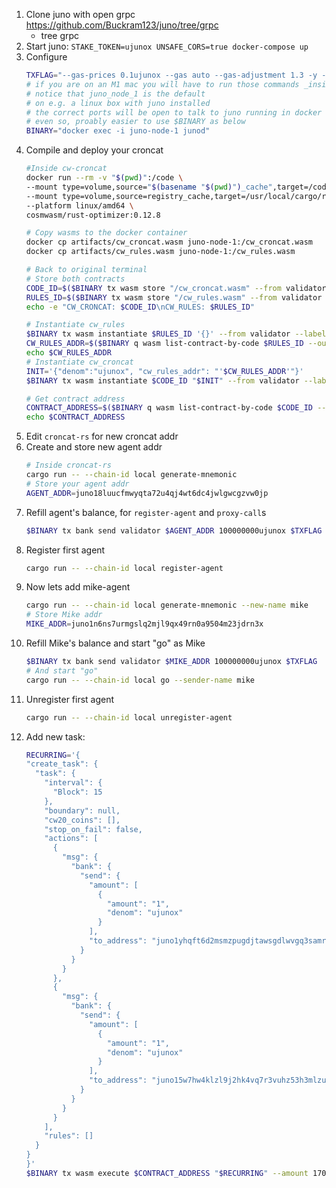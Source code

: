1. Clone juno with open grpc https://github.com/Buckram123/juno/tree/grpc
   - tree grpc
2. Start juno: `STAKE_TOKEN=ujunox UNSAFE_CORS=true docker-compose up`
3. Configure
    ```bash 
    TXFLAG="--gas-prices 0.1ujunox --gas auto --gas-adjustment 1.3 -y -b block --chain-id testing --node http://localhost:26657/"
    # if you are on an M1 mac you will have to run those commands _inside_ the container
    # notice that juno_node_1 is the default
    # on e.g. a linux box with juno installed
    # the correct ports will be open to talk to juno running in docker
    # even so, proably easier to use $BINARY as below
    BINARY="docker exec -i juno-node-1 junod"
    ```
4. Compile and deploy your croncat
    ```bash
    #Inside cw-croncat
    docker run --rm -v "$(pwd)":/code \
    --mount type=volume,source="$(basename "$(pwd)")_cache",target=/code/target \
    --mount type=volume,source=registry_cache,target=/usr/local/cargo/registry \
    --platform linux/amd64 \
    cosmwasm/rust-optimizer:0.12.8

    # Copy wasms to the docker container
    docker cp artifacts/cw_croncat.wasm juno-node-1:/cw_croncat.wasm
    docker cp artifacts/cw_rules.wasm juno-node-1:/cw_rules.wasm

    # Back to original terminal
    # Store both contracts
    CODE_ID=$($BINARY tx wasm store "/cw_croncat.wasm" --from validator $TXFLAG --output json | jq -r '.logs[0].events[-1].attributes[0].value')
    RULES_ID=$($BINARY tx wasm store "/cw_rules.wasm" --from validator $TXFLAG --output json | jq -r '.logs[0].events[-1].attributes[0].value')
    echo -e "CW_CRONCAT: $CODE_ID\nCW_RULES: $RULES_ID"

    # Instantiate cw_rules
    $BINARY tx wasm instantiate $RULES_ID '{}' --from validator --label "cw_rules" $TXFLAG -y --no-admin
    CW_RULES_ADDR=$($BINARY q wasm list-contract-by-code $RULES_ID --output json | jq -r '.contracts[-1]')
    echo $CW_RULES_ADDR
    # Instantiate cw_croncat
    INIT='{"denom":"ujunox", "cw_rules_addr": "'$CW_RULES_ADDR'"}'
    $BINARY tx wasm instantiate $CODE_ID "$INIT" --from validator --label "croncat" $TXFLAG -y --no-admin

    # Get contract address
    CONTRACT_ADDRESS=$($BINARY q wasm list-contract-by-code $CODE_ID --output json | jq -r '.contracts[-1]')
    echo $CONTRACT_ADDRESS
    ```
5. Edit `croncat-rs` for new croncat addr
6. Create and store new agent addr
   ```bash
   # Inside croncat-rs
   cargo run -- --chain-id local generate-mnemonic
   # Store your agent addr
   AGENT_ADDR=juno18luucfmwyqta72u4qj4wt6dc4jwlgwcgzvw0jp
   ```
7. Refill agent's balance, for `register-agent` and `proxy-call`s
   ```bash
   $BINARY tx bank send validator $AGENT_ADDR 100000000ujunox $TXFLAG
   ```
8. Register first agent
   ```bash
   cargo run -- --chain-id local register-agent
   ```
9. Now lets add mike-agent
    ```bash
    cargo run -- --chain-id local generate-mnemonic --new-name mike
    # Store Mike addr
    MIKE_ADDR=juno1n6ns7urmgslq2mjl9qx49rn0a9504m23jdrn3x
    ```
10. Refill Mike's balance and start "go" as Mike 
    ```bash
    $BINARY tx bank send validator $MIKE_ADDR 100000000ujunox $TXFLAG
    # And start "go"
    cargo run -- --chain-id local go --sender-name mike
    ```
11. Unregister first agent
    ```bash
    cargo run -- --chain-id local unregister-agent
    ```
12. Add new task:
    ```bash
    RECURRING='{
    "create_task": {
      "task": {
        "interval": {
          "Block": 15
        },
        "boundary": null,
        "cw20_coins": [],
        "stop_on_fail": false,
        "actions": [
          {
            "msg": {
              "bank": {
                "send": {
                  "amount": [
                    {
                      "amount": "1",
                      "denom": "ujunox"
                    }
                  ],
                  "to_address": "juno1yhqft6d2msmzpugdjtawsgdlwvgq3samrm5wrw"
                }
              }
            }
          },
          {
            "msg": {
              "bank": {
                "send": {
                  "amount": [
                    {
                      "amount": "1",
                      "denom": "ujunox"
                    }
                  ],
                  "to_address": "juno15w7hw4klzl9j2hk4vq7r3vuhz53h3mlzug9q6s"
                }
              }
            }
          }
        ],
        "rules": []
      }
    }
    }'
    $BINARY tx wasm execute $CONTRACT_ADDRESS "$RECURRING" --amount 1700004ujunox --from validator $TXFLAG -y
    ```